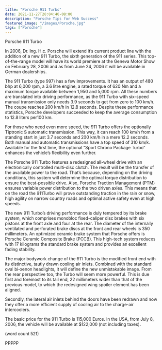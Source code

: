 ```yaml
---
title: "Porsche 911 Turbo"
date: 2021-11-27T20:04:40-08:00
description: "Porsche Tips for Web Success"
featured_image: "/images/Porsche.jpg"
tags: ["Porsche"]
---
```


Porsche 911 Turbo

In 2006, Dr. Ing. H.c. Porsche will extend it’s current product 
line with the addition of a new 911 Turbo, the sixth generation 
of the 911 series. This top-of-the-range model will have its world 
premiere at the Geneva Motor Show on February 28, 2006 and 
as from June 24, 2006 it will be available in German dealerships.
	
The 911 Turbo (type 997) has a few improvements. It has an 
output of 480 bhp at 6,000 rpm, a 3.6 litre engine, a rated torque 
of 620 Nm and a maximum torque available between 1,950 and 
5,000 rpm. All these numbers are translated into driving 
performance, as the 911 Turbo with six-speed manual transmission 
only needs 3.9 seconds to get from zero to 100 km/h. The coupe 
reaches 200 km/h in 12.8 seconds. Despite these performance 
statistics, Porsche developers succeeded to keep the average
consumption to 12.8 liters per100 km.
	
For those who need even more speed, the 911 Turbo offers the 
optionally Tiptronic S automatic transmission. This way, it can reach 
100 km/h from a standing start in just 3.7 seconds and 200 km/h in 
a mere 12.2 seconds. Both manual and automatic transmissions 
have a top speed of 310 km/k. Available for the first time, the optional
 “Sport Chrono Package Turbo” enhances the vehicle’s flexibility even 
further. 
	
The Porsche 911 Turbo features a redesigned all-wheel drive with 
an electronically controlled multi-disc clutch. The result will be the 
transfer of the available power to the road. That’s because, depending
on the driving conditions, this system will determine the optimal torque 
distribution to ensure the best-possible drive.  Also, Porsche Traction 
Management (PTM) ensures variable power distribution to the two 
driven axles. This means that on the road the 911Turbo will prove 
outstanding traction in the rain or snow, high agility on narrow country 
roads and optimal active safety even at high speeds.

The new 911 Turbo’s driving performance is duly tempered by its brake 
system, which comprises monobloc fixed-caliper disc brakes with six 
pistons at the front axle and four at the rear. The diameter of the internally
ventilated and perforated brake discs at the front and rear wheels is 350 
millimeters. An optimized ceramic brake system that Porsche offers is 
Porsche Ceramic Composite Brake (PCCB). This high-tech system 
reduces with 17 kilograms the standard brake system and provides an
excellent fading stability. 

The major bodywork change of the 911 Turbo is the modified front end with 
its distinctive, tautly drawn cooling air inlets. Combined with the standard 
oval bi-xenon headlights, it will define the new unmistakable image. From 
the rear perspective too, the Turbo will seem more powerful. This is due
first and foremost to its tail end, 22 millimeters wider than that of the previous 
model, to which the redesigned wing spoiler element has been aligned. 

Secondly, the lateral air inlets behind the doors have been redrawn and now 
they offer a more efficient supply of cooling air to the charge-air intercoolers. 

The basic price for the 911 Turbo is 115,000 Euros. In the USA, from July 
8, 2006, the vehicle will be available at $122,000 (not including taxes).

(word count 521)

PPPPP

